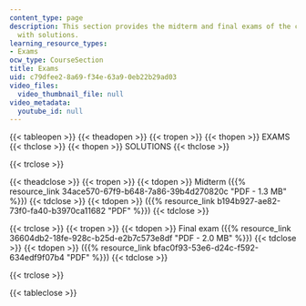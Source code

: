 ```yaml
---
content_type: page
description: This section provides the midterm and final exams of the course along
  with solutions.
learning_resource_types:
- Exams
ocw_type: CourseSection
title: Exams
uid: c79dfee2-8a69-f34e-63a9-0eb22b29ad03
video_files:
  video_thumbnail_file: null
video_metadata:
  youtube_id: null
---
```


{{< tableopen >}}
{{< theadopen >}}
{{< tropen >}}
{{< thopen >}}
EXAMS
{{< thclose >}}
{{< thopen >}}
SOLUTIONS
{{< thclose >}}

{{< trclose >}}

{{< theadclose >}}
{{< tropen >}}
{{< tdopen >}}
Midterm ({{% resource_link 34ace570-67f9-b648-7a86-39b4d270820c "PDF - 1.3 MB" %}})
{{< tdclose >}}
{{< tdopen >}}
({{% resource_link b194b927-ae82-73f0-fa40-b3970ca11682 "PDF" %}})
{{< tdclose >}}

{{< trclose >}}
{{< tropen >}}
{{< tdopen >}}
Final exam ({{% resource_link 36604db2-18fe-928c-b25d-e2b7c573e8df "PDF - 2.0 MB" %}})
{{< tdclose >}}
{{< tdopen >}}
({{% resource_link bfac0f93-53e6-d24c-f592-634edf9f07b4 "PDF" %}})
{{< tdclose >}}

{{< trclose >}}

{{< tableclose >}}